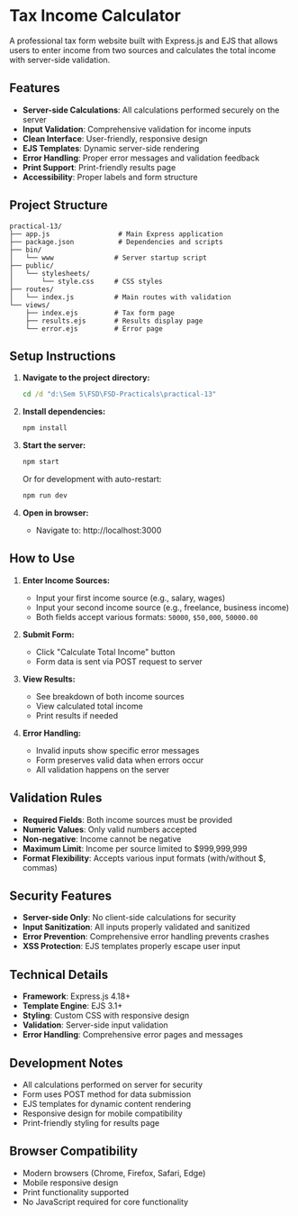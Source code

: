 # Tax Income Calculator

A professional tax form website built with Express.js and EJS that allows users to enter income from two sources and calculates the total income with server-side validation.

## Features

- **Server-side Calculations**: All calculations performed securely on the server
- **Input Validation**: Comprehensive validation for income inputs
- **Clean Interface**: User-friendly, responsive design
- **EJS Templates**: Dynamic server-side rendering
- **Error Handling**: Proper error messages and validation feedback
- **Print Support**: Print-friendly results page
- **Accessibility**: Proper labels and form structure

## Project Structure

```
practical-13/
├── app.js                 # Main Express application
├── package.json           # Dependencies and scripts
├── bin/
│   └── www               # Server startup script
├── public/
│   └── stylesheets/
│       └── style.css     # CSS styles
├── routes/
│   └── index.js          # Main routes with validation
└── views/
    ├── index.ejs         # Tax form page
    ├── results.ejs       # Results display page
    └── error.ejs         # Error page
```

## Setup Instructions

1. **Navigate to the project directory:**
   ```cmd
   cd /d "d:\Sem 5\FSD\FSD-Practicals\practical-13"
   ```

2. **Install dependencies:**
   ```cmd
   npm install
   ```

3. **Start the server:**
   ```cmd
   npm start
   ```
   
   Or for development with auto-restart:
   ```cmd
   npm run dev
   ```

4. **Open in browser:**
   - Navigate to: http://localhost:3000

## How to Use

1. **Enter Income Sources:**
   - Input your first income source (e.g., salary, wages)
   - Input your second income source (e.g., freelance, business income)
   - Both fields accept various formats: `50000`, `$50,000`, `50000.00`

2. **Submit Form:**
   - Click "Calculate Total Income" button
   - Form data is sent via POST request to server

3. **View Results:**
   - See breakdown of both income sources
   - View calculated total income
   - Print results if needed

4. **Error Handling:**
   - Invalid inputs show specific error messages
   - Form preserves valid data when errors occur
   - All validation happens on the server

## Validation Rules

- **Required Fields**: Both income sources must be provided
- **Numeric Values**: Only valid numbers accepted
- **Non-negative**: Income cannot be negative
- **Maximum Limit**: Income per source limited to $999,999,999
- **Format Flexibility**: Accepts various input formats (with/without $, commas)

## Security Features

- **Server-side Only**: No client-side calculations for security
- **Input Sanitization**: All inputs properly validated and sanitized
- **Error Prevention**: Comprehensive error handling prevents crashes
- **XSS Protection**: EJS templates properly escape user input

## Technical Details

- **Framework**: Express.js 4.18+
- **Template Engine**: EJS 3.1+
- **Styling**: Custom CSS with responsive design
- **Validation**: Server-side input validation
- **Error Handling**: Comprehensive error pages and messages

## Development Notes

- All calculations performed on server for security
- Form uses POST method for data submission
- EJS templates for dynamic content rendering
- Responsive design for mobile compatibility
- Print-friendly styling for results page

## Browser Compatibility

- Modern browsers (Chrome, Firefox, Safari, Edge)
- Mobile responsive design
- Print functionality supported
- No JavaScript required for core functionality